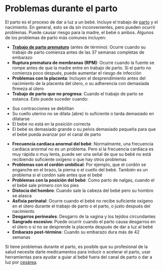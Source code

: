 Problemas durante el parto
==========================


El parto es el proceso de dar a luz a un bebé. Incluye el trabajo de [parto](https://medlineplus.gov/spanish/childbirth.html) y el nacimiento. En general, esto se da sin inconvenientes, pero pueden ocurrir problemas. Puede causar riesgo para la madre, el bebé o ambos. Algunos de los problemas de parto más comunes incluyen:


* **[Trabajo de parto prematuro](https://medlineplus.gov/spanish/pretermlabor.html)** (antes de término): Ocurre cuando su trabajo de parto comienza antes de las 37 semanas completas de embarazo
* **Ruptura prematura de membranas (RPM)**: Ocurre cuando la fuente se rompe antes de que la madre entre en trabajo de parto. Si el parto no comienza poco después, puede aumentar el riesgo de infección
* **Problemas con la placenta**: Incluyen el desprendimiento antes del nacimiento de la placenta del útero, o su adherencia con demasiada firmeza al útero
* **Trabajo de parto que no progresa**: Cuando el trabajo de parto se estanca. Esto puede suceder cuando:
+ Sus contracciones se debilitan
+ Su cuello uterino no se dilata (abre) lo suficiente o tarda demasiado en dilatarse
+ El bebé no está en la posición correcta
+ El bebé es demasiado grande o su pelvis demasiado pequeña para que el bebé pueda avanzar por el canal de parto

* **Frecuencia cardíaca anormal del bebé**: Normalmente, una frecuencia cardíaca anormal no es un problema. Pero si la frecuencia cardíaca es muy rápida o muy lenta, puede ser una señal de que su bebé no está recibiendo suficiente oxígeno o que hay otros problemas
* **Problemas con el cordón umbilical**: Por ejemplo, que el cordón se enganche en el brazo, la pierna o el cuello del bebé. También es un problema si el cordón sale antes que el bebé
* **Problemas con la posición del bebé**: Como parto de nalgas, cuando el el bebé sale primero con los pies
* **Distocia del hombro**: Cuando sale la cabeza del bebé pero su hombro se atasca
* **Asfixia perinatal**: Ocurre cuando el bebé no recibe suficiente oxígeno en el útero durante el trabajo de parto o el parto, o justo después del nacimiento
* **Desgarros perineales**: Desgarro de la vagina y los tejidos circundantes
* **Sangrado excesivo**: Puede ocurrir cuando el parto causa desgarros en el útero o si no se desprende la placenta después de dar a luz al bebé
* **Embarazo post-término**: Cuando su embarazo dura más de 42 semanas


Si tiene problemas durante el parto, es posible que su profesional de la salud necesite darle medicamentos para inducir o acelerar el parto, usar herramientas para ayudar a guiar al bebé fuera del canal de parto o dar a luz por [cesárea](https://medlineplus.gov/spanish/cesareandelivery.html).

